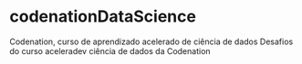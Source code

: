# codenationDataScience
Codenation, curso de aprendizado acelerado de ciência de dados
Desafios do curso aceleradev ciência de dados da Codenation
